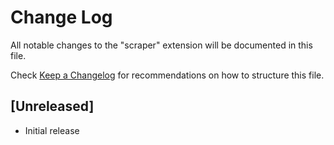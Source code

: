 # Change Log

All notable changes to the "scraper" extension will be documented in this file.

Check [Keep a Changelog](http://keepachangelog.com/) for recommendations on how to structure this file.

## [Unreleased]

- Initial release